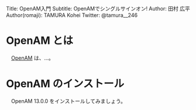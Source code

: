 Title: OpenAM入門
Subtitle: OpenAMでシングルサインオン!
Author: 田村 広平
Author(romaji): TAMURA Kohei
Twitter: @tamura__246

# OpenAM とは

　[OpenAM](http://openam.forgerock.org/) は、...。

# OpenAM のインストール

　OpenAM 13.0.0 をインストールしてみましょう。

